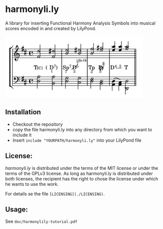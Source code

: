 # harmonyli.ly

A library for inserting Functional Harmony Analysis Symbols into musical scores 
encoded in and created by LilyPond.

![ALT](img/cadenca-by-harmonylily.png "harmonyli.ly example cadenca")

## Installation
* Checkout the repository
* copy the file harmonyli.ly into any directory from which you want to include it
* Insert `include "YOURPATH/harmonyli.ly"` into your LilyPond file

## License:

_harmonyli.ly_ is distributed under the terms of the MIT license or under 
the terms of the GPLv3 license. As long as harmonyli.ly is distributed under 
both licenses, the recipient has the right to chose the license under which he
wants to use the work.

For details se the file `[LICENSING](./LICENSING)`.

## Usage:

See `doc/harmonylily-tutorial.pdf`